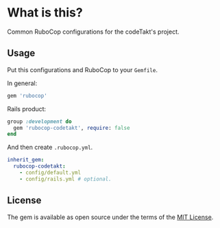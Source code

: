# What is this?

Common RuboCop configurations for the codeTakt's project.

## Usage

Put this configurations and RuboCop to your `Gemfile`.

In general:

```ruby
gem 'rubocop'
```

Rails product:

```ruby
group :development do
  gem 'rubocop-codetakt', require: false
end
```

And then create `.rubocop.yml`.

```yaml
inherit_gem:
  rubocop-codetakt:
    - config/default.yml
    - config/rails.yml # optional.
```

## License

The gem is available as open source under the terms of the [MIT License](http://opensource.org/licenses/MIT).
